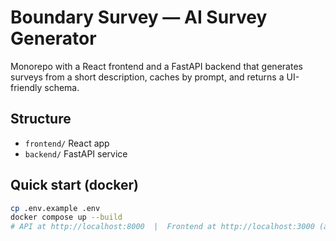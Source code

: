 # Boundary Survey — AI Survey Generator

Monorepo with a React frontend and a FastAPI backend that generates surveys from a short description, caches by prompt, and returns a UI-friendly schema.

## Structure
- `frontend/` React app
- `backend/` FastAPI service

## Quick start (docker)
```bash
cp .env.example .env
docker compose up --build
# API at http://localhost:8000  |  Frontend at http://localhost:3000 (after we wire it)
